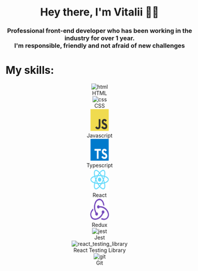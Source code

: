 <h1 align="center"> Hey there, I'm Vitalii 👋🏻 </h1>
<h3 align="center"> Professional front-end developer who has been working in the industry for over 1 year.
  <br />
  I'm responsible, friendly and not afraid of new challenges
</h3>

<h1> My skills:</h1>

<div align="center">
  <div>
    <img src="https://www.w3.org/html/logo/badge/html5-badge-h-solo.png" alt="html" width="50" height="50">
    <div>
      HTML
    </div>
  </div>
  
  <div>
    <img src="https://upload.wikimedia.org/wikipedia/commons/6/62/CSS3_logo.svg" alt="css" width="50" height="50">
    <div>
      CSS
    </div>
  </div>
  
  <div>
    <img src="https://raw.githubusercontent.com/devicons/devicon/master/icons/javascript/javascript-original.svg" alt="javascript" width="50" height="60">
    <div>
      Javascript
    </div>
  </div>

  <div>
    <img src="https://raw.githubusercontent.com/devicons/devicon/master/icons/typescript/typescript-original.svg" alt="typescript" width="50" height="60">
    <div>
      Typescript
    </div>
  </div>
  
  <div>
    <img src="https://raw.githubusercontent.com/devicons/devicon/master/icons/react/react-original.svg" alt="react" width="50" height="60">
    <div>
      React
    </div>
  </div>
  
  <div>
    <img src="https://raw.githubusercontent.com/devicons/devicon/master/icons/redux/redux-original.svg" alt="redux" width="50" height="60">
    <div>
      Redux
    </div>
  </div>
  
  <div>
    <img src="https://www.vectorlogo.zone/logos/jestjsio/jestjsio-icon.svg" alt="jest" width="50" height="60">
    <div>
      Jest
    </div>
  </div>
  
  <div>
    <img src="https://testing-library.com/img/logo-large.png" alt="react_testing_library" width="50" height="50">
    <div>
      React Testing Library
    </div>
  </div>
  
  <div>
    <img src="https://git-scm.com/images/logo.png" alt="git" width="55" height="23">
    <div>
      Git
    </div>
  </div>
</div>


